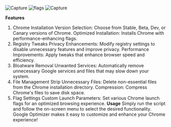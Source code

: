 ![Capture](https://github.com/user-attachments/assets/549264fe-c882-4c0c-a187-4391c162fc65)
![flags](https://github.com/user-attachments/assets/e5a84c71-edbc-4eb9-9cbf-15924bd194de)
![Capture]((https://github.com/TheSPEEDO/Google-Optimization-Batch/releases/tag/v3.0))


**Features**
1. Chrome Installation
Version Selection: Choose from Stable, Beta, Dev, or Canary versions of Chrome.
Optimized Installation: Installs Chrome with performance-enhancing flags.
2. Registry Tweaks
Privacy Enhancements: Modify registry settings to disable unnecessary features and improve privacy.
Performance Improvements: Apply tweaks that enhance browser speed and efficiency.
3. Bloatware Removal
Unwanted Services: Automatically remove unnecessary Google services and files that may slow down your system.
4. File Management
Strip Unnecessary Files: Delete non-essential files from the Chrome installation directory.
Compression: Compress Chrome's files to save disk space.
5. Flag Settings
Custom Launch Parameters: Set various Chrome launch flags for an optimized browsing experience.
**Usage**
Simply run the script and follow the on-screen menu to select the desired functionality. Google Optimizer makes it easy to customize and enhance your Chrome experience!
